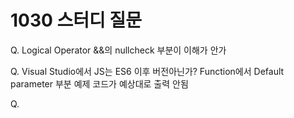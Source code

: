 # 1030 스터디 질문

Q.  Logical Operator &&의 nullcheck 부분이 이해가 안가



Q. Visual Studio에서 JS는 ES6 이후 버전아닌가? Function에서 Default parameter 부분 예제 코드가 예상대로 출력 안됨

Q.
